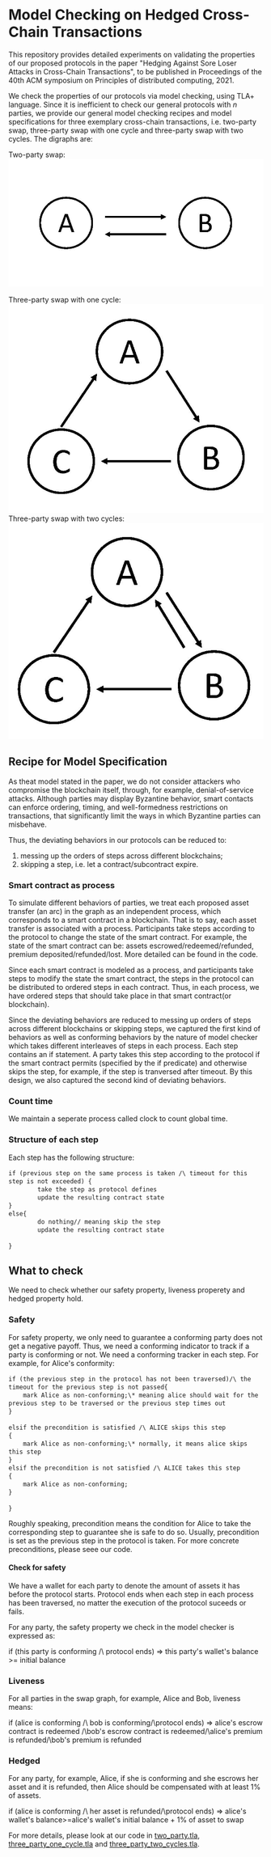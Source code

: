 
# Model Checking on Hedged Cross-Chain Transactions

This repository provides detailed experiments on validating the properties of our proposed protocols in the paper  "Hedging Against Sore Loser Attacks in Cross-Chain Transactions", to be published in Proceedings of the 40th ACM symposium on Principles of distributed computing, 2021.

We check the properties of our protocols via model checking, using TLA+ language. Since it is inefficient to check our general protocols with $n$ parties, we provide our general model checking recipes and model specifications for three exemplary cross-chain transactions, i.e. two-party swap, three-party swap with one cycle and three-party swap with two cycles. The digraphs are:

Two-party swap: 
![Two-party](./graphs/two_party.jpg)

Three-party swap with one cycle: 
![Three-party-one-cycle](./graphs/three_party_one_cycle.jpg)
Three-party swap with two cycles: 
![Three-party-one-cycle](./graphs/three_party_two_cycles.jpg)



## Recipe for Model Specification

As theat model stated in the paper, we do not consider attackers who compromise the blockchain
itself, through, for example, denial-of-service attacks. Although parties may display Byzantine behavior, smart contacts can enforce ordering, timing, and well-formedness restrictions on transactions, that significantly limit the ways in which Byzantine parties can misbehave.

Thus, the deviating behaviors in our protocols can be reduced to:

1) messing up the orders of steps across different blockchains;  
2) skipping a step, i.e. let a contract/subcontract expire. 

### Smart contract as process

To simulate different behaviors of parties, we treat each proposed asset transfer (an arc) in the graph as an independent process, which corresponds to a smart contract in a blockchain. That is to say, each asset transfer is associated with a process. Participants take steps according to the protocol to change the state of the smart contract. For example, the state of the smart contract can be: assets escrowed/redeemed/refunded, premium deposited/refunded/lost. More detailed can be found in the code.

Since each smart contract is modeled as a process, and participants take steps to modify the state the smart contract, the steps in the protocol can be distributed to ordered steps in each contract. Thus, in each process, we have ordered steps that should take place in that smart contract(or blockchain).

Since the deviating behaviors are reduced to messing up orders of steps across different blockchains or skipping steps, we captured the first kind of behaviors as well as conforming behaviors by the nature of model checker which takes different interleaves of steps in each process. Each step contains an if statement. A party takes this step according to the protocol if the smart contract permits (specified by the if predicate) and otherwise skips the step, for example, if the step is tranversed after timeout. By this design, we also captured the second kind of deviating behaviors.

### Count time

We maintain a seperate process called clock to count global time.


### Structure of each step 

Each step has the following structure:

```
if (previous step on the same process is taken /\ timeout for this step is not exceeded) {
        take the step as protocol defines
        update the resulting contract state
}
else{
        do nothing// meaning skip the step
        update the resulting contract state
        
}
```

## What to check

We need to check whether our safety property, liveness properety and hedged property hold. 

### Safety

For safety property, we only need to guarantee a conforming party does not get a negative payoff. Thus, we need a conforming indicator to track if a party is conforming or not. We need a conforming tracker in each step. For example, for Alice's conformity:

```
if (the previous step in the protocol has not been traversed)/\ the timeout for the previous step is not passed{
    mark Alice as non-conforming;\* meaning alice should wait for the previous step to be traversed or the previous step times out
}

elsif the precondition is satisfied /\ ALICE skips this step
{
    mark Alice as non-conforming;\* normally, it means alice skips this step
}
elsif the precondition is not satisfied /\ ALICE takes this step
{
    mark Alice as non-conforming;
}

}
```

Roughly speaking, precondition means the condition for Alice to take the corresponding step to guarantee she is safe to do so. Usually, precondition is set as the previous step in the protocol is taken. For more concrete preconditions, please seee our code.

#### Check for safety

We have a wallet for each party to denote the amount of assets it has before the protocol starts. Protocol ends when each step in each process has been traversed, no matter the execution of the protocol suceeds or fails.

 For any party, the safety property we check in the model checker is expressed as:

 if (this party is conforming /\ protocol ends)  => this party's wallet's balance >= initial balance

 ### Liveness
 
 For all parties in the swap graph, for example, Alice and Bob, liveness means:

 if (alice is conforming /\ bob is conforming/\protocol ends) => alice's escrow contract is redeemed /\bob's escrow contract is redeemed/\alice's premium is refunded/\bob's premium is refunded

 ### Hedged

 For any party, for example, Alice, if she is conforming and she escrows her asset and it is refunded, then Alice should be compensated with at least 1% of assets.

  if (alice is conforming /\ her asset is refunded/\protocol ends) => alice's wallet's balance>=alice's wallet's initial balance + 1% of asset to swap


For more details, please look at our code in [two_party.tla](./two_party.tla]), [three_party_one_cycle.tla](./three_party_one_cycle.tla]) and [three_party_two_cycles.tla](./three_party_two_cycles.tla).


